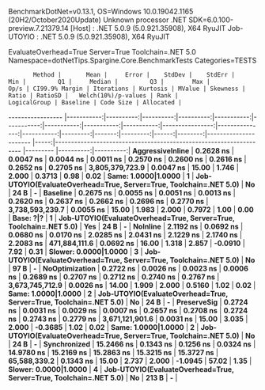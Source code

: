 
BenchmarkDotNet=v0.13.1, OS=Windows 10.0.19042.1165 (20H2/October2020Update)
Unknown processor
.NET SDK=6.0.100-preview.7.21379.14
  [Host]     : .NET 5.0.9 (5.0.921.35908), X64 RyuJIT
  Job-UTOYIO : .NET 5.0.9 (5.0.921.35908), X64 RyuJIT

EvaluateOverhead=True  Server=True  Toolchain=.NET 5.0  
Namespace=dotNetTips.Spargine.Core.BenchmarkTests  Categories=TESTS  

           Method |       Mean |     Error |    StdDev |    StdErr |        Min |         Q1 |     Median |         Q3 |        Max |            Op/s | CI99.9% Margin | Iterations | Kurtosis | MValue | Skewness | Ratio | RatioSD |   Welch(10%)/p-values | Rank |                                                       LogicalGroup | Baseline | Code Size | Allocated |
----------------- |-----------:|----------:|----------:|----------:|-----------:|-----------:|-----------:|-----------:|-----------:|----------------:|---------------:|-----------:|---------:|-------:|---------:|------:|--------:|---------------------- |-----:|------------------------------------------------------------------- |--------- |----------:|----------:|
 **AggressiveInline** |  **0.2628 ns** | **0.0047 ns** | **0.0044 ns** | **0.0011 ns** |  **0.2570 ns** |  **0.2600 ns** |  **0.2616 ns** |  **0.2652 ns** |  **0.2705 ns** | **3,805,379,723.9** |      **0.0047 ns** |      **15.00** |    **1.746** |  **2.000** |   **0.3713** |  **0.98** |    **0.02** |   **Same: 1.0000|1.0000** |    **1** | **Job-UTOYIO(EvaluateOverhead=True, Server=True, Toolchain=.NET 5.0)** |       **No** |      **24 B** |         **-** |
         **Baseline** |  **0.2675 ns** | **0.0055 ns** | **0.0051 ns** | **0.0013 ns** |  **0.2620 ns** |  **0.2637 ns** |  **0.2662 ns** |  **0.2696 ns** |  **0.2770 ns** | **3,738,593,239.7** |      **0.0055 ns** |      **15.00** |    **1.983** |  **2.000** |   **0.7972** |  **1.00** |    **0.00** |             **Base: ?|?** |    **1** | **Job-UTOYIO(EvaluateOverhead=True, Server=True, Toolchain=.NET 5.0)** |      **Yes** |      **24 B** |         **-** |
         **NoInline** |  **2.1192 ns** | **0.0692 ns** | **0.0680 ns** | **0.0170 ns** |  **2.0285 ns** |  **2.0431 ns** |  **2.1229 ns** |  **2.1740 ns** |  **2.2083 ns** |   **471,884,111.6** |      **0.0692 ns** |      **16.00** |    **1.318** |  **2.857** |  **-0.0910** |  **7.92** |    **0.31** | **Slower: 0.0000|1.0000** |    **3** | **Job-UTOYIO(EvaluateOverhead=True, Server=True, Toolchain=.NET 5.0)** |       **No** |      **97 B** |         **-** |
   **NoOptimization** |  **0.2722 ns** | **0.0026 ns** | **0.0023 ns** | **0.0006 ns** |  **0.2689 ns** |  **0.2707 ns** |  **0.2712 ns** |  **0.2740 ns** |  **0.2767 ns** | **3,673,745,712.9** |      **0.0026 ns** |      **14.00** |    **1.909** |  **2.000** |   **0.5160** |  **1.02** |    **0.02** |   **Same: 1.0000|1.0000** |    **2** | **Job-UTOYIO(EvaluateOverhead=True, Server=True, Toolchain=.NET 5.0)** |       **No** |      **24 B** |         **-** |
      **PreserveSig** |  **0.2724 ns** | **0.0031 ns** | **0.0029 ns** | **0.0007 ns** |  **0.2657 ns** |  **0.2708 ns** |  **0.2724 ns** |  **0.2743 ns** |  **0.2779 ns** | **3,671,121,901.6** |      **0.0031 ns** |      **15.00** |    **3.035** |  **2.000** |  **-0.3685** |  **1.02** |    **0.02** |   **Same: 1.0000|1.0000** |    **2** | **Job-UTOYIO(EvaluateOverhead=True, Server=True, Toolchain=.NET 5.0)** |       **No** |      **24 B** |         **-** |
     **Synchronized** | **15.2466 ns** | **0.1343 ns** | **0.1256 ns** | **0.0324 ns** | **14.9780 ns** | **15.2169 ns** | **15.2863 ns** | **15.3215 ns** | **15.3727 ns** |    **65,588,339.2** |      **0.1343 ns** |      **15.00** |    **2.737** |  **2.000** |  **-1.0945** | **57.02** |    **1.35** | **Slower: 0.0000|1.0000** |    **4** | **Job-UTOYIO(EvaluateOverhead=True, Server=True, Toolchain=.NET 5.0)** |       **No** |     **213 B** |         **-** |
